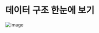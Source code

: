 # 데이터 구조 한눈에 보기

![image](https://github.com/jukangpark/devlog/assets/75718898/bdc52a89-b1be-4da6-8390-16ec5a2a4a50)
